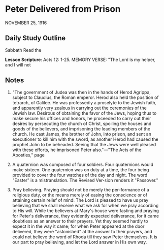 # Peter Delivered from Prison
NOVEMBER 25, 1916

## Daily Study Outline

Sabbath Read the

**Lesson Scripture**: Acts 12: 1-25. MEMORY VERSE: "The Lord is my helper, and I will not

## Notes

1. "The government of Judea was then in the hands of Herod Agrippa, subject to Claudius, the Roman emperor. Herod also held the position of tetrarch, of Galilee. He was professedly a proselyte to the Jewish faith, and apparently very zealous in carrying out the ceremonies of the Jewish law. Desirous of obtaining the favor of the Jews, hoping thus to make secure his offices and honors, he proceeded to carry out their desires by persecuting the church of Christ, spoiling the houses and goods of the believers, and imprisoning the leading members of the church. He cast James, the brother of John, into prison, and sent an executioner to kill him with the sword, as another Herod had caused the prophet John to be beheaded. Seeing that the Jews were well pleased with these efforts, he imprisoned Peter also."—"The Acts of the Apostles," page

2. A quaternion was composed of four soldiers. Four quaternions would make sixteen. One quaternion was on duty at a time, the four being provided to cover the four watches of the day and night. The word "Easter" is a mistranslation. The Revised Ver-sion renders it "Passover."

7. Pray believing. Praying should not be merely the per-formance of a religious duty, or the means merely of easing the conscience or of attaining certain relief of mind. The Lord is pleased to have us pray believing that we shall receive what we ask for when we pray according to His will. While the believers at Mary's house were fasting and praying for Peter's deliverance, they evidently expected deliverance, for it came doubtless as an answer to their prayers. Yet they seemed hardly to expect it in the way it came; for when Peter appeared at the door delivered, they were "astonished" at the answer to their prayers, and could not believe the word of Rhoda till they saw Peter themselves. It is our part to pray believing, and let the Lord answer in His own way.

